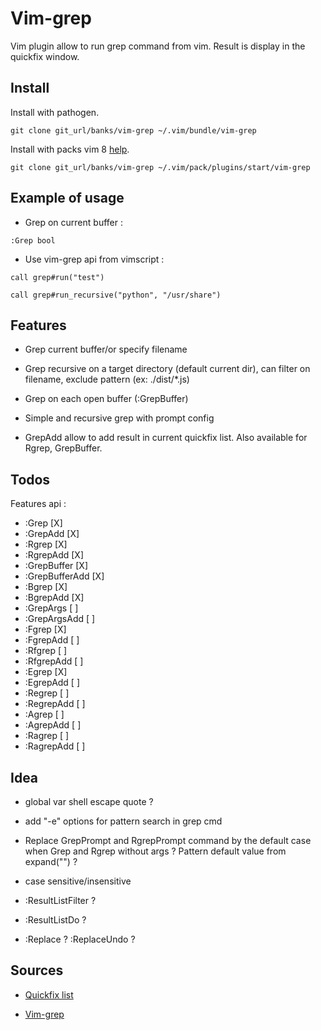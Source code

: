 # Vim-grep

Vim plugin allow to run grep command from vim. Result is display in the quickfix window.

## Install

Install with pathogen.

```shell
git clone git_url/banks/vim-grep ~/.vim/bundle/vim-grep
```

Install with packs vim 8 [help](http://vimhelp.appspot.com/repeat.txt.html#packages).

```shell
git clone git_url/banks/vim-grep ~/.vim/pack/plugins/start/vim-grep
```

## Example of usage

- Grep on current buffer :

```
:Grep bool
```

- Use vim-grep api from vimscript :

```
call grep#run("test")
```

```
call grep#run_recursive("python", "/usr/share")
```

## Features

* Grep current buffer/or specify filename

* Grep recursive on a target directory (default current dir), can filter on filename, exclude pattern (ex: ./dist/\*.js)

* Grep on each open buffer (:GrepBuffer)

* Simple and recursive grep with prompt config

* GrepAdd allow to add result in current quickfix list. Also available for Rgrep, GrepBuffer.

## Todos

Features api :

- :Grep          [X]
- :GrepAdd       [X]
- :Rgrep         [X]
- :RgrepAdd      [X]
- :GrepBuffer    [X]
- :GrepBufferAdd [X]
- :Bgrep         [X]
- :BgrepAdd      [X]
- :GrepArgs      [ ]
- :GrepArgsAdd   [ ]
- :Fgrep         [X]
- :FgrepAdd      [ ]
- :Rfgrep        [ ]
- :RfgrepAdd     [ ]
- :Egrep         [X]
- :EgrepAdd      [ ]
- :Regrep        [ ]
- :RegrepAdd     [ ]
- :Agrep         [ ]
- :AgrepAdd      [ ]
- :Ragrep        [ ]
- :RagrepAdd     [ ]

## Idea

- global var shell escape quote ?

- add "-e" options for pattern search in grep cmd

- Replace GrepPrompt and RgrepPrompt command by the default case when Grep and Rgrep without args ? Pattern default value from expand("<cword>") ?

- case sensitive/insensitive

- :ResultListFilter ?

- :ResultListDo ?

- :Replace ? :ReplaceUndo ?

## Sources

- [Quickfix list](http://vimdoc.sourceforge.net/htmldoc/quickfix.html)

- [Vim-grep](https://github.com/vim-scripts/grep.vim)
